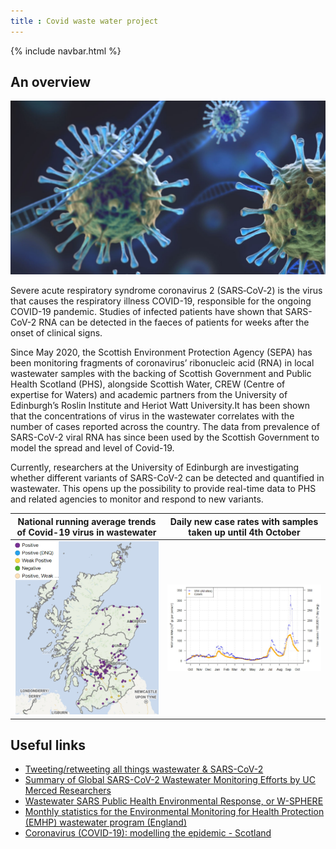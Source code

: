 ```yaml
---
title : Covid waste water project
---
```

{% include navbar.html %}

## An overview

![This is an image](covid%20virus%202.jpg)

Severe acute respiratory syndrome coronavirus 2 (SARS‑CoV‑2) is the virus that causes the respiratory illness COVID-19, responsible for the ongoing COVID-19 pandemic.
Studies of infected patients have shown that SARS-CoV-2 RNA can be detected in the faeces of patients for weeks after the onset of clinical signs.

Since May 2020, the Scottish Environment Protection Agency (SEPA) has been monitoring fragments of coronavirus’ ribonucleic acid (RNA) in local wastewater samples with the backing of Scottish Government and Public Health Scotland (PHS), alongside Scottish Water, CREW (Centre of expertise for Waters) and academic partners from the University of Edinburgh’s Roslin Institute and Heriot Watt University.It has been shown that the concentrations of virus in the wastewater correlates with the number of cases reported across the country. The data from prevalence of SARS-CoV-2 viral RNA has since been used by the Scottish Government to model the spread and level of Covid-19.

Currently, researchers at the University of Edinburgh are investigating whether different variants of SARS-CoV-2 can be detected and quantified in wastewater. This opens up the possibility to provide real-time data to PHS and related agencies to monitor and respond to new variants.


 
 |National running average trends of Covid-19 virus in wastewater |Daily new case rates with samples taken up until 4th October|
 |:-:|:-:|
 |![First Image](20211011%20Scotland%20map%20covid%20cases%20WW.jpg)|![Second Image](20211011%20average%20trends%20in%20WW-%20modelling%20the%20epidemic%20issue%2072.jpg)|

## Useful links
- [Tweeting/retweeting all things wastewater & SARS-CoV-2](https://twitter.com/COVIDPoops19)  
- [Summary of Global SARS-CoV-2 Wastewater Monitoring Efforts by UC Merced Researchers](https://ucmerced.maps.arcgis.com/apps/dashboards/c778145ea5bb4daeb58d31afee389082)
- [Wastewater SARS Public Health Environmental Response, or W-SPHERE](https://sphere.waterpathogens.org/)
- [Monthly statistics for the Environmental Monitoring for Health Protection (EMHP) wastewater program (England)](https://www.gov.uk/government/collections/monthly-statistics-for-the-environmental-monitoring-for-health-protection-emhp-wastewater-program-england)
- [Coronavirus (COVID-19): modelling the epidemic - Scotland](https://www.gov.scot/collections/coronavirus-covid-19-modelling-the-epidemic/)
